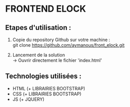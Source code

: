 # FRONTEND ELOCK

## Etapes d'utilisation :

  1. Copie du repository Github sur votre machine :
  </br>git clone https://github.com/aymanous/front_elock.git

  2. Lancement de la solution
  </br>-> Ouvrir directement le fichier 'index.html'

## Technologies utilisées :
  - HTML (+ LIBRAIRIES BOOTSTRAP)
  - CSS (+ LIBRAIRIES BOOTSTRAP)
  - JS (+ JQUERY)  
